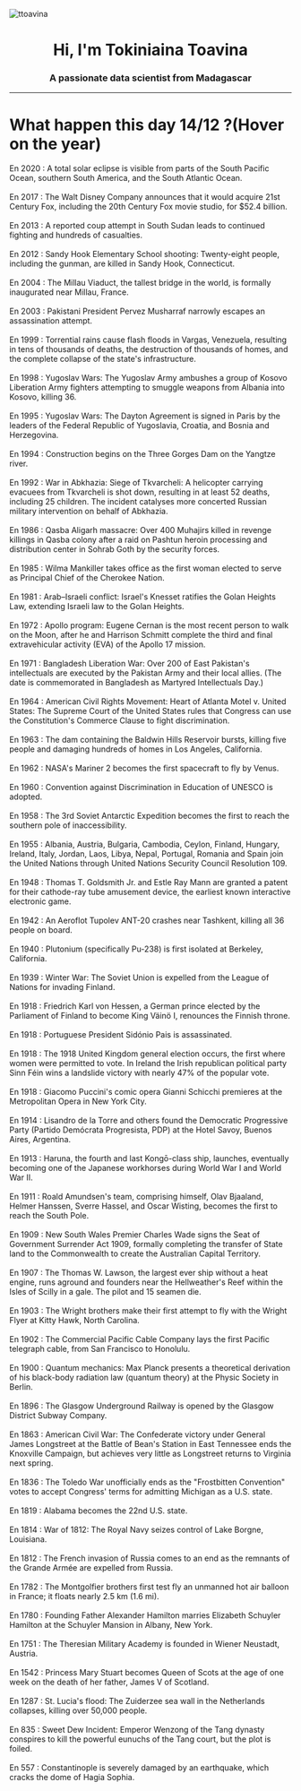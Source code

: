 
<p align="left"> <img src="https://komarev.com/ghpvc/?username=ttoavina&label=Profile%20views&color=0e75b6&style=flat" alt="ttoavina" /> </p>
<h1 align="center">Hi, I'm Tokiniaina Toavina</h1>
<h3 align="center">A passionate data scientist from Madagascar</h3>
    
<hr/>
<h1> What happen this day 14/12 ?(Hover on the year)</h1>

En 2020 : A total solar eclipse is visible from parts of the South Pacific Ocean, southern South America, and the South Atlantic Ocean.
<br/><br/>
En 2017 : The Walt Disney Company announces that it would acquire 21st Century Fox, including the 20th Century Fox movie studio, for $52.4 billion.
<br/><br/>
En 2013 : A reported coup attempt in South Sudan leads to continued fighting and hundreds of casualties.
<br/><br/>
En 2012 : Sandy Hook Elementary School shooting: Twenty-eight people, including the gunman, are killed in Sandy Hook, Connecticut.
<br/><br/>
En 2004 : The Millau Viaduct, the tallest bridge in the world, is formally inaugurated near Millau, France.
<br/><br/>
En 2003 : Pakistani President Pervez Musharraf narrowly escapes an assassination attempt.
<br/><br/>
En 1999 : Torrential rains cause flash floods in Vargas, Venezuela, resulting in tens of thousands of deaths, the destruction of thousands of homes, and the complete collapse of the state's infrastructure.
<br/><br/>
En 1998 : Yugoslav Wars: The Yugoslav Army ambushes a group of Kosovo Liberation Army fighters attempting to smuggle weapons from Albania into Kosovo, killing 36.
<br/><br/>
En 1995 : Yugoslav Wars: The Dayton Agreement is signed in Paris by the leaders of the Federal Republic of Yugoslavia, Croatia, and Bosnia and Herzegovina.
<br/><br/>
En 1994 : Construction begins on the Three Gorges Dam on the Yangtze river.
<br/><br/>
En 1992 : War in Abkhazia: Siege of Tkvarcheli: A helicopter carrying evacuees from Tkvarcheli is shot down, resulting in at least 52 deaths, including 25 children. The incident catalyses more concerted Russian military intervention on behalf of Abkhazia.
<br/><br/>
En 1986 : Qasba Aligarh massacre: Over 400 Muhajirs killed in revenge killings in Qasba colony after a raid on Pashtun heroin processing and distribution center in Sohrab Goth by the security forces.
<br/><br/>
En 1985 : Wilma Mankiller takes office as the first woman elected to serve as Principal Chief of the Cherokee Nation.
<br/><br/>
En 1981 : Arab–Israeli conflict: Israel's Knesset ratifies the Golan Heights Law, extending Israeli law to the Golan Heights.
<br/><br/>
En 1972 : Apollo program: Eugene Cernan is the most recent person to walk on the Moon, after he and Harrison Schmitt complete the third and final extravehicular activity (EVA) of the Apollo 17 mission.
<br/><br/>
En 1971 : Bangladesh Liberation War: Over 200 of East Pakistan's intellectuals are executed by the Pakistan Army and their local allies. (The date is commemorated in Bangladesh as Martyred Intellectuals Day.)
<br/><br/>
En 1964 : American Civil Rights Movement: Heart of Atlanta Motel v. United States: The Supreme Court of the United States rules that Congress can use the Constitution's Commerce Clause to fight discrimination.
<br/><br/>
En 1963 : The dam containing the Baldwin Hills Reservoir bursts, killing five people and damaging hundreds of homes in Los Angeles, California.
<br/><br/>
En 1962 : NASA's Mariner 2 becomes the first spacecraft to fly by Venus.
<br/><br/>
En 1960 : Convention against Discrimination in Education of UNESCO is adopted.
<br/><br/>
En 1958 : The 3rd Soviet Antarctic Expedition becomes the first to reach the southern pole of inaccessibility.
<br/><br/>
En 1955 : Albania, Austria, Bulgaria, Cambodia, Ceylon, Finland, Hungary, Ireland, Italy, Jordan, Laos, Libya, Nepal, Portugal, Romania and Spain join the United Nations through United Nations Security Council Resolution 109.
<br/><br/>
En 1948 : Thomas T. Goldsmith Jr. and Estle Ray Mann are granted a patent for their cathode-ray tube amusement device, the earliest known interactive electronic game.
<br/><br/>
En 1942 : An Aeroflot Tupolev ANT-20 crashes near Tashkent, killing all 36 people on board.
<br/><br/>
En 1940 : Plutonium (specifically Pu-238) is first isolated at Berkeley, California.
<br/><br/>
En 1939 : Winter War: The Soviet Union is expelled from the League of Nations for invading Finland.
<br/><br/>
En 1918 : Friedrich Karl von Hessen, a German prince elected by the Parliament of Finland to become King Väinö I, renounces the Finnish throne.
<br/><br/>
En 1918 : Portuguese President Sidónio Pais is assassinated.
<br/><br/>
En 1918 : The 1918 United Kingdom general election occurs, the first where women were permitted to vote. In Ireland the Irish republican political party Sinn Féin wins a landslide victory with nearly 47% of the popular vote.
<br/><br/>
En 1918 : Giacomo Puccini's comic opera Gianni Schicchi premieres at the Metropolitan Opera in New York City.
<br/><br/>
En 1914 : Lisandro de la Torre and others found the Democratic Progressive Party (Partido Demócrata Progresista, PDP) at the Hotel Savoy, Buenos Aires, Argentina.
<br/><br/>
En 1913 : Haruna, the fourth and last Kongō-class ship, launches, eventually becoming one of the Japanese workhorses during World War I and World War II.
<br/><br/>
En 1911 : Roald Amundsen's team, comprising himself, Olav Bjaaland, Helmer Hanssen, Sverre Hassel, and Oscar Wisting, becomes the first to reach the South Pole.
<br/><br/>
En 1909 : New South Wales Premier Charles Wade signs the Seat of Government Surrender Act 1909, formally completing the transfer of State land to the Commonwealth to create the Australian Capital Territory.
<br/><br/>
En 1907 : The Thomas W. Lawson, the largest ever ship without a heat engine, runs aground and founders near the Hellweather's Reef within the Isles of Scilly in a gale. The pilot and 15 seamen die.
<br/><br/>
En 1903 : The Wright brothers make their first attempt to fly with the Wright Flyer at Kitty Hawk, North Carolina.
<br/><br/>
En 1902 : The Commercial Pacific Cable Company lays the first Pacific telegraph cable, from San Francisco to Honolulu.
<br/><br/>
En 1900 : Quantum mechanics: Max Planck presents a theoretical derivation of his black-body radiation law (quantum theory) at the Physic Society in Berlin.
<br/><br/>
En 1896 : The Glasgow Underground Railway is opened by the Glasgow District Subway Company.
<br/><br/>
En 1863 : American Civil War: The Confederate victory under General James Longstreet at the Battle of Bean's Station in East Tennessee ends the Knoxville Campaign, but achieves very little as Longstreet returns to Virginia next spring.
<br/><br/>
En 1836 : The Toledo War unofficially ends as the "Frostbitten Convention" votes to accept Congress' terms for admitting Michigan as a U.S. state.
<br/><br/>
En 1819 : Alabama becomes the 22nd U.S. state.
<br/><br/>
En 1814 : War of 1812: The Royal Navy seizes control of Lake Borgne, Louisiana.
<br/><br/>
En 1812 : The French invasion of Russia comes to an end as the remnants of the Grande Armée are expelled from Russia.
<br/><br/>
En 1782 : The Montgolfier brothers first test fly an unmanned hot air balloon in France; it floats nearly 2.5 km (1.6 mi).
<br/><br/>
En 1780 : Founding Father Alexander Hamilton marries Elizabeth Schuyler Hamilton at the Schuyler Mansion in Albany, New York.
<br/><br/>
En 1751 : The Theresian Military Academy is founded in Wiener Neustadt, Austria.
<br/><br/>
En 1542 : Princess Mary Stuart becomes Queen of Scots at the age of one week on the death of her father, James V of Scotland.
<br/><br/>
En 1287 : St. Lucia's flood: The Zuiderzee sea wall in the Netherlands collapses, killing over 50,000 people.
<br/><br/>
En 835 : Sweet Dew Incident: Emperor Wenzong of the Tang dynasty conspires to kill the powerful eunuchs of the Tang court, but the plot is foiled.
<br/><br/>
En 557 : Constantinople is severely damaged by an earthquake, which cracks the dome of Hagia Sophia.
<br/><br/>
